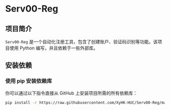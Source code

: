 # Serv00-Reg

## 项目简介

`Serv00-Reg` 是一个自动化注册工具，包含了创建账户、验证码识别等功能。该项目使用 Python 编写，并且依赖于一些外部库。

## 安装依赖

### 使用 pip 安装依赖库

你可以通过以下指令直接从 GitHub 上安装项目所需的所有依赖库：

```bash
pip install -r https://raw.githubusercontent.com/XyHK-HUC/Serv00-Reg/main/requirements.txt
